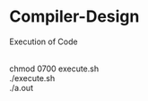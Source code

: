 # Compiler-Design

Execution of Code <br><br>

chmod 0700 execute.sh <br>
./execute.sh <br>
./a.out 